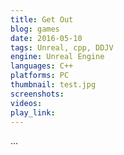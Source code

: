 ```yaml
---
title: Get Out
blog: games
date: 2016-05-10
tags: Unreal, cpp, DDJV
engine: Unreal Engine
languages: C++
platforms: PC
thumbnail: test.jpg
screenshots:
videos:
play_link:
---
```

...
